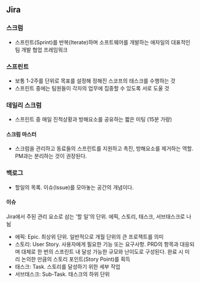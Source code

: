 ## Jira

### 스크럼

- 스프린트(Sprint)를 반복(Iterate)하며 소프트웨어를 개발하는 애자일의 대표적인 팀 개발 협업 프레임워크

### 스프린트

- 보통 1-2주를 단위로 목표를 설정해 정해진 스코프의 태스크를 수행하는 것
- 스프린트 중에는 팀원들이 각자의 업무에 집중할 수 있도록 서로 도울 것

### 데일리 스크럼

- 스프린트 중 매일 진척상황과 방해요소를 공유하는 짧은 미팅 (15분 가량)

#### 스크럼 마스터

- 스크럼을 관리하고 동료들의 스프린트를 지원하고 촉진, 방해요소를 제거하는 역할. PM과는 분리하는 것이 권장된다.

### 백로그

- 할일의 목록. 이슈(Issue)를 모아놓는 공간의 개념이다.

#### 이슈

Jira에서 주된 관리 요소로 삼는 '할 일'의 단위. 에픽, 스토리, 태스크, 서브태스크로 나뉨

- 에픽: Epic. 최상위 단위. 일반적으로 개월 단위의 큰 프로젝트를 의미
- 스토리: User Story. 사용자에게 필요한 기능 또는 요구사항. PRD의 항목과 대응되며 대체로 한 번의 스프린트 내 달성 가능한 규모와 난이도로 구성된다. 완료 시 미리 논의한 만큼의 스토리 포인트(Story Point)를 획득
- 태스크: Task. 스토리를 달성하기 위한 세부 작업
- 서브태스크: Sub-Task. 태스크의 하위 단위
